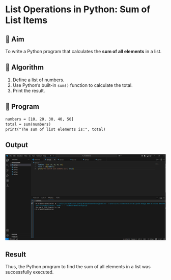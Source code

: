 # List Operations in Python: Sum of List Items

## 🎯 Aim
To write a Python program that calculates the **sum of all elements** in a list.

## 🧠 Algorithm
1. Define a list of numbers.
2. Use Python’s built-in `sum()` function to calculate the total.
3. Print the result.

## 🧾 Program
```
numbers = [10, 20, 30, 40, 50]
total = sum(numbers)
print("The sum of list elements is:", total)

```

## Output
![alt text](<Screenshot 2025-10-19 145935.png>)
## Result
Thus, the Python program to find the sum of all elements in a list was successfully executed.